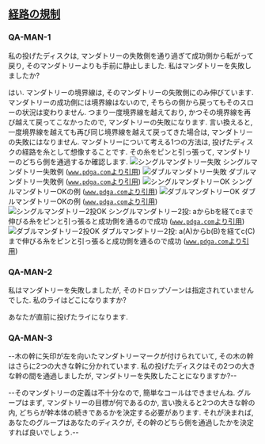 ## [経路の規制](804)

### QA-MAN-1
私の投げたディスクは,
マンダトリーの失敗側を通り過ぎて成功側から転がって戻り,
そのマンダトリーよりも手前に静止しました.
私はマンダトリーを失敗しましたか?

はい.
マンダトリーの境界線は,
そのマンダトリーの失敗側にのみ伸びています.
マンダトリーの成功側には境界線はないので,
そちらの側から戻ってもそのスローの状況は変わりません.
つまり一度境界線を越えており,
かつその境界線を再び越えて戻ってこなかったので,
マンダトリーの失敗になります.
言い換えると,
一度境界線を越えても再び同じ境界線を越えて戻ってきた場合は,
マンダトリーの失敗にはなりません.
マンダトリーについて考える1つの方法は,
投げたディスクの経路を糸として想像することです.
その糸をピンと引っ張って,
マンダトリーのどちら側を通過するか確認します.
![シングルマンダトリー失敗](https://www.pdga.com/files/rules/qa/single-missed.png)
シングルマンダトリー失敗例
([`www.pdga.com`より引用](https://www.pdga.com/files/rules/qa/single-missed.png))
![ダブルマンダトリー失敗](https://www.pdga.com/files/rules/qa/double-missed.png)
ダブルマンダトリー失敗例
([`www.pdga.com`より引用](https://www.pdga.com/files/rules/qa/double-missed.png))
![シングルマンダトリーOK](https://www.pdga.com/files/rules/qa/single-okay.png)
シングルマンダトリーOKの例
([`www.pdga.com`より引用](https://www.pdga.com/files/rules/qa/single-okay.png))
![ダブルマンダトリーOK](https://www.pdga.com/files/rules/qa/double-okay.png)
ダブルマンダトリーOKの例
([`www.pdga.com`より引用](https://www.pdga.com/files/rules/qa/double-okay.png))
![シングルマンダトリー2投OK](https://www.pdga.com/files/rules/qa/single-over-back.png)
シングルマンダトリー2投: aからbを経てcまで伸びる糸をピンと引っ張ると成功側を通るので成功
([`www.pdga.com`より引用](https://www.pdga.com/files/rules/qa/single-over-back.png))
![ダブルマンダトリー2投OK](https://www.pdga.com/files/rules/qa/double-over-back.png)
ダブルマンダトリー2投: a(A)からb(B)を経てc(C)まで伸びる糸をピンと引っ張ると成功側を通るので成功
([`www.pdga.com`より引用](https://www.pdga.com/files/rules/qa/double-over-back.png))

### QA-MAN-2
私はマンダトリーを失敗しましたが,
そのドロップゾーンは指定されていませんでした.
私のライはどこになりますか?

あなたが直前に投げたライになります.

### QA-MAN-3
--木の幹に矢印が左を向いたマンダトリーマークが付けられていて,
その木の幹はさらに2つの大きな幹に分かれています.
私の投げたディスクはその2つの大きな幹の間を通過しましたが,
マンダトリーを失敗したことになりますか?--

--そのマンダトリーの定義は不十分なので,
簡単なコールはできませんね.
グループはまず,
マンダトリーの目標が何であるのか,
言い換えると2つの大きな幹の内,
どちらが幹本体の続きであるかを決定する必要があります.
それが決まれば,
あなたのグループはあなたのディスクが,
その幹のどちら側を通過したかを決定すれば良いでしょう.--
